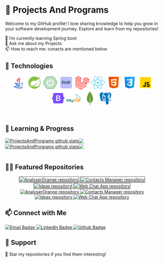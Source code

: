 # 📡 Projects And Programs
 
Welcome to my GitHub profile! I love sharing knowledge to help you grow in your software development journey. Explore and learn from my repositories!

 🌱 I’m currently learning Spring boot<br />
 💬 Ask me about my Projects<br />
 📫 How to reach me: conacts are mentioned below<br />

## 🚀 Technologies

<p align="center">
  <img src="./images/java.png" alt="Languages" style="border-radius: 15px;"/>
  <img src="./images/spring.png" alt="Frameworks" style="border-radius: 15px;"/>
  <img src="./images/spring-boot.png" alt="Databases" style="border-radius: 15px;"/>
  <img src="./images/php.png" alt="Tools" style="border-radius: 15px;"/>
  <img src="./images/laravel.png" alt="Tools" style="border-radius: 15px;"/>
  <img src="./images/react.png" alt="Tools" style="border-radius: 15px;"/>
  <img src="./images/html.png" alt="Tools" style="border-radius: 15px;"/>
  <img src="./images/css.png" alt="Tools" style="border-radius: 15px;"/>
  <img src="./images/js.png" alt="Tools" style="border-radius: 15px;"/>
  <img src="./images/bootstrap.png" alt="Tools" style="border-radius: 15px;"/>
  <img src="./images/mysql.png" alt="Tools" style="border-radius: 15px;"/>
  <img src="./images/mongo.png" alt="Tools" style="border-radius: 15px;"/>
  <img src="./images/postgres.png" alt="Tools" style="border-radius: 15px;"/>
</p>

<br/>

   
## 🐎 Learning & Progress

<div align="center">
<a href="https://github.com/ProjectsAndPrograms/github-readme-stats#responsive-card-theme#gh-light-mode-only">
<div  style="width: 100%; display: flex;">
 <a href="https://github-readme-stats.vercel.app/api?username=ProjectsAndPrograms&show_icons=true&include_all_commits=true&theme=buefy&hide_border=false#gh-light-mode-only#responsive-card-theme#gh-light-mode-only" style="display: block;">
  <img align="center" style="max-height: 200px;" src="https://github-readme-stats.vercel.app/api?username=ProjectsAndPrograms&show_icons=true&include_all_commits=true&theme=buefy#gh-light-mode-only" alt="ProjectsAndPrograms github stats" />
 </a>
 <a href="https://github-readme-stats.vercel.app/api/top-langs/?username=ProjectsAndPrograms&layout=compact&theme=buefy&hide_border=false#gh-light-mode-only#responsive-card-theme#gh-light-mode-only" style="display:block;">
  <img align="center" style="height: 195px;max-height: 200px"  src="https://github-readme-stats.vercel.app/api/top-langs/?username=ProjectsAndPrograms&layout=compact&theme=buefy&hide_border=false#gh-light-mode-only" />
  
 </a>
</div>
</a>
<a href="https://github.com/ProjectsAndPrograms/github-readme-stats#responsive-card-theme#gh-dark-mode-only">
<div  style="width: 100%; display: flex;">
 <a href="https://github-readme-stats.vercel.app/api?username=ProjectsAndPrograms&show_icons=true&include_all_commits=true&theme=merko&hide_border=true#gh-dark-mode-only#responsive-card-theme#gh-dark-mode-only" style="display: block;">
  <img align="center" style="max-height: 200px;" src="https://github-readme-stats.vercel.app/api?username=ProjectsAndPrograms&show_icons=true&include_all_commits=true&theme=dark&hide_border=true#gh-dark-mode-only" alt="ProjectsAndPrograms github stats" />
 </a>
 <a href="https://github-readme-stats.vercel.app/api/top-langs/?username=ProjectsAndPrograms&layout=compact&theme=merko&hide_border=true#gh-dark-mode-only#responsive-card-theme#gh-dark-mode-only" style="display:block;">
  <img align="center" style="height: 195px;max-height: 200px"  src="https://github-readme-stats.vercel.app/api/top-langs/?username=ProjectsAndPrograms&layout=compact&theme=merko&hide_border=true#gh-dark-mode-only" />
 </a>
</a>
</div>
</div>
<br>

## 🍋‍🟩 Featured Repositories
<div align="center">
    <!-- Light mode -->
    <a href="https://github.com/ProjectsAndPrograms/AnalyserOrange#responsive-card-theme#gh-light-mode-only">
        <img style="border: 2px solid #989898" src="https://github-readme-stats.vercel.app/api/pin/?username=ProjectsAndPrograms&repo=AnalyserOrange&theme=buefy&hide_border=false#gh-light-mode-only" alt="AnalyserOrange repository">
    </a>
    <a href="https://github.com/ProjectsAndPrograms/contacts-manager#responsive-card-theme#gh-light-mode-only">
        <img style="border: 2px solid #989898" src="https://github-readme-stats.vercel.app/api/pin/?username=ProjectsAndPrograms&repo=contacts-manager&theme=buefy&hide_border=false#gh-light-mode-only" alt="Contacts Manager repository">
    </a>
</div>
<div align="center">
    <a href="https://github.com/ProjectsAndPrograms/Ideas#responsive-card-theme#gh-light-mode-only">
        <img style="border: 2px solid #989898" src="https://github-readme-stats.vercel.app/api/pin/?username=ProjectsAndPrograms&repo=Ideas&theme=buefy&hide_border=false#gh-light-mode-only" alt="Ideas repository">
    </a>
    <a href="https://github.com/ProjectsAndPrograms/WebChatApp#responsive-card-theme#gh-light-mode-only">
        <img style="border: 2px solid #989898" src="https://github-readme-stats.vercel.app/api/pin/?username=ProjectsAndPrograms&repo=WebChatApp&theme=buefy&hide_border=false#gh-light-mode-only" alt="Web Chat App repository">
    </a>
</div>

<div align="center">
    <!-- Dark mode -->
    <a href="https://github.com/ProjectsAndPrograms/AnalyserOrange#responsive-card-theme#gh-dark-mode-only">
        <img  src="https://github-readme-stats.vercel.app/api/pin/?username=ProjectsAndPrograms&repo=AnalyserOrange&theme=merko&hide_border=true#gh-dark-mode-only" alt="AnalyserOrange repository">
    </a>
    <a href="https://github.com/ProjectsAndPrograms/contacts-manager#responsive-card-theme#gh-dark-mode-only">
        <img src="https://github-readme-stats.vercel.app/api/pin/?username=ProjectsAndPrograms&repo=contacts-manager&theme=merko&hide_border=true#gh-dark-mode-only" alt="Contacts Manager repository">
    </a>
</div>
<div align="center">
    <a href="https://github.com/ProjectsAndPrograms/Ideas#responsive-card-theme#gh-dark-mode-only">
        <img src="https://github-readme-stats.vercel.app/api/pin/?username=ProjectsAndPrograms&repo=Ideas&theme=merko&hide_border=true#gh-dark-mode-only" alt="Ideas repository">
    </a>
    <a href="https://github.com/ProjectsAndPrograms/WebChatApp#responsive-card-theme#gh-dark-mode-only">
        <img src="https://github-readme-stats.vercel.app/api/pin/?username=ProjectsAndPrograms&repo=WebChatApp&theme=merko&hide_border=true#gh-dark-mode-only" alt="Web Chat App repository">
    </a>
</div>

## 📫 Connect with Me

<p align="left">
  <a href="mailto:your.suraj2002fake@gmail.com"> 
    <img src="https://img.shields.io/badge/Email-your.shubhamkumarmaurya786@gmail.com-red?style=for-the-badge" alt="Email Badge"/>
  </a>
  <a href="https://www.linkedin.com/in/shubham-kumar-277bba278/">
    <img src="https://img.shields.io/badge/LinkedIn-shubham_kumar_277bba278-blue?style=for-the-badge" alt="LinkedIn Badge"/>
  </a>
  <a href="https://github.com/suraj-repositories">
    <img src="https://img.shields.io/badge/Github-my_practices-green?style=for-the-badge" alt="Github Badge"/>
  </a>
 
</p>

## 💚 Support
<p align="left">
  🌟 Star my repositories if you find them interesting!
</p>
